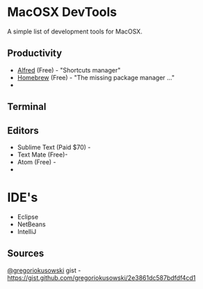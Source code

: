 MacOSX DevTools
========================

A simple list of development tools for MacOSX.

## Productivity
* [Alfred](http://www.alfredapp.com/) (Free) - "Shortcuts manager"
* [Homebrew](http://brew.sh) (Free) - "The missing package manager ..." 
* 


## Terminal


## Editors
* Sublime Text (Paid $70) - 
* Text Mate (Free)- 
* Atom (Free) - 
* 

# IDE's
* Eclipse
* NetBeans
* IntelliJ







## Sources

[@gregoriokusowski](http://github.com/gregoriokusowski) gist - https://gist.github.com/gregoriokusowski/2e3861dc587bdfdf4cd1

